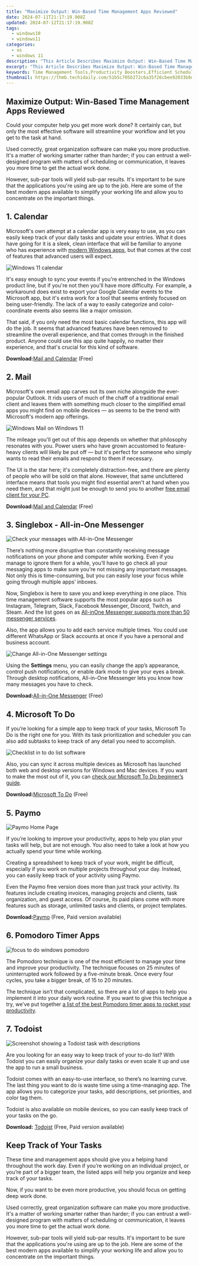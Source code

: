 ```yaml
---
title: "Maximize Output: Win-Based Time Management Apps Reviewed"
date: 2024-07-11T21:17:19.908Z
updated: 2024-07-12T21:17:19.908Z
tags:
  - windows10
  - windows11
categories:
  - os
  - windows 11
description: "This Article Describes Maximize Output: Win-Based Time Management Apps Reviewed"
excerpt: "This Article Describes Maximize Output: Win-Based Time Management Apps Reviewed"
keywords: Time Management Tools,Productivity Boosters,Efficient Scheduling,Optimal Workflow,Task Prioritization,Performance Enhancers,Focus Apps Review
thumbnail: https://thmb.techidaily.com/51b5c705b272c6a35f26cbee92033b8d25124b814164fccb1a1f598c30e520f7.jpg
---
```


## Maximize Output: Win-Based Time Management Apps Reviewed

 Could your computer help you get more work done? It certainly can, but only the most effective software will streamline your workflow and let you get to the task at hand.

 Used correctly, great organization software can make you more productive. It's a matter of working smarter rather than harder; if you can entrust a well-designed program with matters of scheduling or communication, it leaves you more time to get the actual work done.

 However, sub-par tools will yield sub-par results. It's important to be sure that the applications you're using are up to the job. Here are some of the best modern apps available to simplify your working life and allow you to concentrate on the important things.

## 1\. Calendar

 Microsoft's own attempt at a calendar app is very easy to use, as you can easily keep track of your daily tasks and update your entries. What it does have going for it is a sleek, clean interface that will be familiar to anyone who has experience with [modern Windows apps](https://www.makeuseof.com/tag/best-free-windows-store-apps/), but that comes at the cost of features that advanced users will expect.

![Windows 11 calendar](https://static1.makeuseofimages.com/wordpress/wp-content/uploads/2023/05/windows-calendar-1.jpg)

 It's easy enough to sync your events if you're entrenched in the Windows product line, but if you're not then you'll have more difficulty. For example, a workaround does exist to export your Google Calendar events to the Microsoft app, but it's extra work for a tool that seems entirely focused on being user-friendly. The lack of a way to easily categorize and color-coordinate events also seems like a major omission.

 That said, if you only need the most basic calendar functions, this app will do the job. It seems that advanced features have been removed to streamline the overall experience, and that comes through in the finished product. Anyone could use this app quite happily, no matter their experience, and that's crucial for this kind of software.

**Download:**[Mail and Calendar](https://apps.microsoft.com/store/detail/mail-and-calendar/9WZDNCRFHVQM) (Free)

## 2\. Mail

 Microsoft's own email app carves out its own niche alongside the ever-popular Outlook. It rids users of much of the chaff of a traditional email client and leaves them with something much closer to the simplified email apps you might find on mobile devices — as seems to be the trend with Microsoft's modern app offerings.

![Windows Mail on Windows 11](https://static1.makeuseofimages.com/wordpress/wp-content/uploads/2023/05/windows-mail-1.jpg)

 The mileage you'll get out of this app depends on whether that philosophy resonates with you. Power users who have grown accustomed to feature-heavy clients will likely be put off — but it's perfect for someone who simply wants to read their emails and respond to them if necessary.

 The UI is the star here; it's completely distraction-free, and there are plenty of people who will be sold on that alone. However, that same uncluttered interface means that tools you might find essential aren't at hand when you need them, and that might just be enough to send you to another [free email client for your PC](https://www.makeuseof.com/tag/5-of-the-best-desktop-email-clients-for-windows-that-dont-cost-a-dime/).

**Download:**[Mail and Calendar](https://apps.microsoft.com/store/detail/mail-and-calendar/9WZDNCRFHVQM) (Free)

## 3\. Singlebox - All-in-One Messenger

![Check your messages with All-in-One Messenger](https://static1.makeuseofimages.com/wordpress/wp-content/uploads/2023/05/all-messenger-1.jpg)

 There’s nothing more disruptive than constantly receiving message notifications on your phone and computer while working. Even if you manage to ignore them for a while, you’ll have to go check all your messaging apps to make sure you’re not missing any important messages. Not only this is time-consuming, but you can easily lose your focus while going through multiple apps’ inboxes.

 Now, Singlebox is here to save you and keep everything in one place. This time management software supports the most popular apps such as Instagram, Telegram, Slack, Facebook Messenger, Discord, Twitch, and Steam. And the list goes on as [All-inOne Messenger supports more than 50 messenger services](https://allinone.im/messenger).

 Also, the app allows you to add each service multiple times. You could use different WhatsApp or Slack accounts at once if you have a personal and business account.

![Change All-in-One Messenger settings](https://static1.makeuseofimages.com/wordpress/wp-content/uploads/2023/05/all-messenger-settings-1.jpg)

 Using the **Settings** menu, you can easily change the app’s appearance, control push notifications, or enable dark mode to give your eyes a break. Through desktop notifications, All-in-One Messenger lets you know how many messages you have to check.

 **Download:**[All-in-One Messenger](https://allinone.im/) (Free)

## 4\. Microsoft To Do

 If you’re looking for a simple app to keep track of your tasks, Microsoft To Do is the right one for you. With its task prioritization and scheduler you can also add subtasks to keep track of any detail you need to accomplish.

![Checklist in to do list software](https://static1.makeuseofimages.com/wordpress/wp-content/uploads/2023/04/microsoft-to-do-ivy-lee-example.jpg)

 Also, you can sync it across multiple devices as Microsoft has launched both web and desktop versions for Windows and Mac devices. If you want to make the most out of it, you can [check our Microsoft To Do beginner’s guide](https://www.makeuseof.com/a-beginners-guide-to-microsoft-to-do-how-to-organize-your-personal-and-work-life/).

**Download:**[Microsoft To Do](https://apps.microsoft.com/store/detail/microsoft-to-do-lists-tasks-reminders/9NBLGGH5R558) (Free)

## 5\. Paymo

![Paymo Home Page](https://static1.makeuseofimages.com/wordpress/wp-content/uploads/2022/09/Paymo.jpg)

 If you’re looking to improve your productivity, apps to help you plan your tasks will help, but are not enough. You also need to take a look at how you actually spend your time while working.

 Creating a spreadsheet to keep track of your work, might be difficult, especially if you work on multiple projects throughout your day. Instead, you can easily keep track of your activity using Paymo.

 Even the Paymo free version does more than just track your activity. Its features include creating invoices, managing projects and clients, task organization, and guest access. Of course, its paid plans come with more features such as storage, unlimited tasks and clients, or project templates.

**Download:**[Paymo](https://www.paymoapp.com/) (Free, Paid version available)

## 6\. Pomodoro Timer Apps

![focus to do windows pomodoro](https://static1.makeuseofimages.com/wordpress/wp-content/uploads/2023/03/focus-to-do-windows-pomodoro.jpg)

 The Pomodoro technique is one of the most efficient to manage your time and improve your productivity. The technique focuses on 25 minutes of uninterrupted work followed by a five-minute break. Once every four cycles, you take a bigger break, of 15 to 20 minutes.

 The technique isn’t that complicated, so there are a lot of apps to help you implement it into your daily work routine. If you want to give this technique a try, we’ve put together [a list of the best Pomodoro timer apps to rocket your productivity](https://www.makeuseof.com/tag/best-pomodoro-timers/).

## 7\. Todoist

![Screenshot showing a Todoist task with descriptions](https://static1.makeuseofimages.com/wordpress/wp-content/uploads/2021/08/Todoist-Task-Descriptions.png)

 Are you looking for an easy way to keep track of your to-do list? With Todoist you can easily organize your daily tasks or even scale it up and use the app to run a small business.

 Todoist comes with an easy-to-use interface, so there’s no learning curve. The last thing you want to do is waste time using a time-managing app. The app allows you to categorize your tasks, add descriptions, set priorities, and color tag them.

 Todoist is also available on mobile devices, so you can easily keep track of your tasks on the go.

**Download:** [Todoist](https://todoist.com/) (Free, Paid version available)

## Keep Track of Your Tasks

 These time and management apps should give you a helping hand throughout the work day. Even if you’re working on an individual project, or you’re part of a bigger team, the listed apps will help you organize and keep track of your tasks.

 Now, if you want to be even more productive, you should focus on getting deep work done.

 Used correctly, great organization software can make you more productive. It's a matter of working smarter rather than harder; if you can entrust a well-designed program with matters of scheduling or communication, it leaves you more time to get the actual work done.

 However, sub-par tools will yield sub-par results. It's important to be sure that the applications you're using are up to the job. Here are some of the best modern apps available to simplify your working life and allow you to concentrate on the important things.



<ins class="adsbygoogle"
      style="display:block"
      data-ad-client="ca-pub-7571918770474297"
      data-ad-slot="8358498916"
      data-ad-format="auto"
      data-full-width-responsive="true"></ins>

